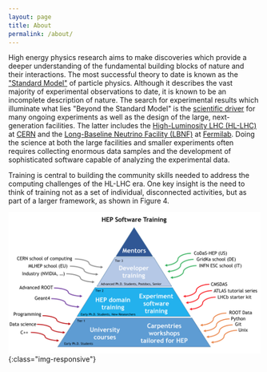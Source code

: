 ```yaml
---
layout: page
title: About
permalink: /about/
---
```


High energy physics research aims to make discoveries which provide
a deeper understanding of the fundamental building blocks of nature
and their interactions. 
The most successful theory to date is known as the 
["Standard Model"](https://en.wikipedia.org/wiki/Standard_Model) 
of particle physics.
Although it describes the vast majority of experimental observations
to date, it is known to be an incomplete description of nature. 
The search for experimental results which illuminate what lies
"Beyond the Standard Model" is the 
[scientific driver](https://www.usparticlephysics.org/) for many ongoing
experiments as well as the design of the large, next-generation
facilities. The latter includes the
[High-Luminosity LHC (HL-LHC)](https://home.cern/topics/high-luminosity-lhc)
at [CERN](https://home.cern/) and the 
[Long-Baseline Neutrino Facility (LBNF)](https://lbnf.fnal.gov/) at 
[Fermilab](http://fnal.gov/).
Doing the science at
both the large facilities and smaller experiments often requires 
collecting enormous data samples and the development of sophisticated 
software capable of analyzing the experimental data.


Training is central to building the community skills needed to address the computing challenges of the HL-LHC era. One key insight is the need to think of training not as a set of individual, disconnected activities, but as part of a larger framework, as shown in Figure 4.


![Training Framework](/assets/img/Training-Pyramid.png){:class="img-responsive"}

